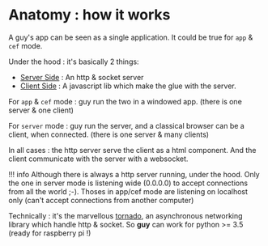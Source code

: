 # Anatomy : how it works

A guy's app can be seen as a single application. It could be true for `app` & `cef` mode. 

Under the hood : it's basically 2 things:

* [Server Side](server.md) : An http & socket server
* [Client Side](client.md) : A javascript lib which make the glue with the server.

For `app` & `cef` mode : guy run the two in a windowed app. (there is one server & one client)

For `server` mode : guy run the server, and a classical browser can be a client, when connected. (there is one server & many clients)

In all cases : the http server serve the client as a html component. And the client communicate with the server with a websocket.

!!! info
    Although there is always a http server running, under the hood. Only the one in server mode is listening wide (0.0.0.0) to accept connections
    from all the world ;-). Thoses in app/cef mode are listening on localhost only (can't accept connections from another computer)

Technically : it's the marvellous [tornado](https://www.tornadoweb.org/en/stable/), an asynchronous networking library which handle http & socket. So **guy** can work for python >= 3.5 (ready for raspberry pi !)